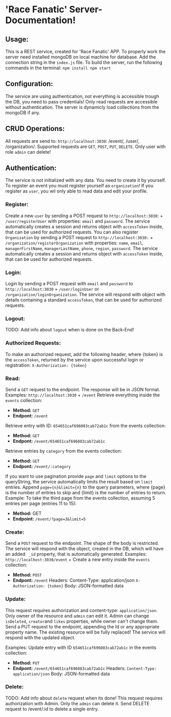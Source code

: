 # 'Race Fanatic' Server-Documentation!

## Usage: 
This is a REST service, created for 'Race Fanatic' APP. To properly work the server need installed mongoDB on local machine for database. Add the connection string in the `index.js` file.
To build the server, run the following commands in the terminal:
``
npm install
npm start
``
## Configuration:
The service are using authentication, not everything is accessible trough the DB, you need to pass credentials! Only read requests are accessible without authentication. The server is dynamicly load collections from the mongoDB if any.

## CRUD Operations:
All requests are send to: `http://localhost:3030`: /event/, /user/, /organization/. Supported requests are `GET`, `POST`, `PUT`, `DELETE`. Only user with role `admin` can delete!

## Authentication:
The service is not initialized with any data. You need to create it by yourself. To register an event you must register yourself as `organization`! If you register as `user`, you wil only able to read data and edit your profile.

### Register:
Create a new `user` by sending a POST request to `http://localhost:3030`: + `/user/registerUser` with properties: `email` and `password`. The service automatically creates a session and returns object with `accessToken` inside, that can be used for authorized requests. You can also register `Organization` by sending a POST request to `http://localhost:3030:` + `/organization/registerOrganization` with properties: `name`, `email`, `managerFirstName`, `managerLastName`, `phone`, `region`, `password`. The service automatically creates a session and returns object with `accessToken` inside, that can be used for authorized requests.

### Login:
Login by sending a POST request with `email` and `password` to `http://localhost:3030` +  `/user/loginUser` or `/organization/loginOrganization`. The service will respond with object with details containing a standard `accessToken`, that can be used for authorized requests.

### Logout:
TODO: Add info about `logout` when is done on the Back-End!

### Authorized Requests:
To make an authorized request, add the following header, where {token} is the `accessToken`, returned by the service upon successful login or registration: `X-Authorization: {token}`


### Read:
Send a `GET` request to the endpoint. The response will be in JSON format.
Examples:  `http://localhost:3030` + `/event`
Retrieve everything inside the `events` collection:
- **Method:** `GET`
- **Endpont:** `/event`

Retrieve entry with ID: `654651caf696083cab72ab1c` from the events collection:
- **Method:** `GET`
- **Endpont:** `/event/654651caf696083cab72ab1c`

Retrieve entries by `category` from the events collection:
- **Method:** `GET`
- **Endpont:** `/event/:category`

If you want to use pagination provide `page` and `limit` options to the queryString, the service automatically limits the result based on `limit` entries.
Append `page={n}&limit={n}` to the query parameters, where {page} is the number of entries to skip and {limit} is the number of entries to return.
Example: To take the third page from the events collection, assuming 5 entries per page (entries 11 to 15):
- **Method:** GET
- **Endpoint:** `/event/?page=3&limit=5`

### Create:
Send a `POST` request to the endpoint. The shape of the body is restricted. The service will respond with the object, created in the DB, which will have an added ` _id` property, that is automatically generated.
Examples: `http://localhost:3030/event` +
Create a new entry inside the `events` collection:
- **Method:** `POST`
- **Endpont:** `/event`
Headers: Content-Type: application/json
`X-Authorization: {token}`
Body: JSON-formatted data

### Update:
This request requires authorization and content-type: `application/json`. Only owner of the resource and `admin` can edit it. Admin can change `isDeleted`, `creator`and `likes` properties, while owner can't change them.
Send a PUT request to the endpoint, appending the Id or any appropriate property name. The existing resource will be fully replaced! The service will respond with the updated object.

Examples:
Update entry with ID `654651caf696083cab72ab1c` in the events collection:
- **Method:** `PUT`
- **Endpont:** `/event/654651caf696083cab72ab1c`
Headers: `Content-Type: application/json`
Body: JSON-formatted data

### Delete:
TODO: Add info about `delete` request when its done!
This request requires authorization with Admin. Only the `admin` can delete it.
Send DELETE request to /event/:id to delete a single entry.